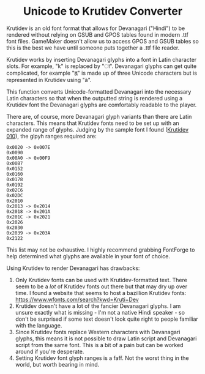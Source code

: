 <h1 align="center">Unicode to Krutidev Converter</h1>

Krutidev is an old font format that allows for Devanagari ("Hindi") to be rendered without relying on GSUB and GPOS tables found in modern .ttf font files. GameMaker doesn't allow us to access GPOS and GSUB tables so this is the best we have until someone puts together a .ttf file reader.

Krutidev works by inserting Devanagari glyphs into a font in Latin character slots. For example, "k" is replaced by "ा". Devanagari glyphs can get quite complicated, for example "ह्न" is made up of three Unicode characters but is represented in Krutidev using "à".

This function converts Unicode-formatted Devanagari into the necessary Latin characters so that when the outputted string is rendered using a Krutidev font the Devanagari glyphs are comfortably readable to the player.

There are, of course, more Devanagari glyph variants than there are Latin characters. This means that Krutidev fonts need to be set up with an expanded range of glyphs. Judging by the sample font I found ([Krutidev 010](https://github.com/JujuAdams/KrutidevDevanagari/tree/main/datafiles)), the glpyh ranges required are:

```
0x0020 -> 0x007E
0x0090
0x00A0 -> 0x00F9
0x00B7
0x0152
0x0160
0x0178
0x0192
0x02C6
0x02DC
0x2010
0x2013 -> 0x2014
0x2018 -> 0x201A
0x201C -> 0x2021
0x2026
0x2030
0x2039 -> 0x203A
0x2122
```

This list may not be exhaustive. I highly recommend grabbing FontForge to help determined what glyphs are available in your font of choice.

Using Krutidev to render Devanagari has drawbacks:
1) Only Krutidev fonts can be used with Krutidev-formatted text. There seem to be a *lot* of Krutidev fonts out there but that may dry up over time. I found a website that seems to host a bazillion Krutidev fonts: https://www.wfonts.com/search?kwd=Kruti+Dev
2) Krutidev doesn't have a lot of the fancier Devanagari glyphs. I am unsure exactly what is missing - I'm not a native Hindi speaker - so don't be surprised if some text doesn't look quite right to people familiar with the language.
3) Since Krutidev fonts replace Western characters with Devanagari glyphs, this means it is not possible to draw Latin script and Devanagari script from the same font. This is a bit of a pain but can be worked around if you're desperate.
4) Setting Krutidev font glyph ranges is a faff. Not the worst thing in the world, but worth bearing in mind.
